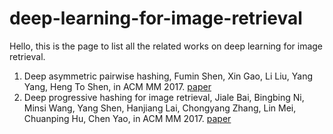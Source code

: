 # deep-learning-for-image-retrieval

Hello, this is the page to list all the related works on deep learning for image retrieval.

1. Deep asymmetric pairwise hashing, Fumin Shen, Xin Gao, Li Liu, Yang Yang, Heng To Shen, in ACM MM 2017. [paper](http://cfm.uestc.edu.cn/~fshen/DAPH.pdf)
2. Deep progressive hashing for image retrieval, Jiale Bai, Bingbing Ni, Minsi Wang, Yang Shen, Hanjiang Lai, Chongyang Zhang, Lin Mei, Chuanping Hu, Chen Yao, in ACM MM 2017. [paper](https://dl.acm.org/citation.cfm?id=3123280)


